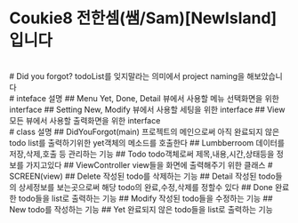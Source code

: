 # Coukie8 전한셈(쌤/Sam)[NewIsland] 입니다
<br>
# Did you forgot?
todoList를 잊지말라는 의미에서 project naming을 해보았습니다
<br>
# inteface 설명
## Menu
Yet, Done, Detail 뷰에서 사용할 메뉴 선택화면을 위한 interface
## Setting
New, Modify 뷰에서 사용할 세팅을 위한 interface
## View
모든 뷰에서 사용할 출력화면을 위한 interface
<br>
# class 설명
## DidYouForgot(main)
프로젝트의 메인으로써 아직 완료되지 않은 todo list를 출력하기위한 yet객체의 메소드를 호출한다
## Lumbberroom
데이터를 저장,삭제,호출 등 관리하는 기능
## Todo
todo객체로써 제목,내용,시간,상태등을 정보를 가지고있다
## ViewController
view들을 화면에 출력해주기 위한 클래스
# SCREEN(view)
## Delete
작성된 todo를 삭제하는 기능
## Detail
작성된 todo들의 상세정보를 보는곳으로써 해당 todo의 완료,수정,삭제를 정할수 있다
## Done
완료한 todo들을 list로 출력하는 기능
## Modify
작성된 todo들을 수정하는 기능
## New
todo를 작성하는 기능
## Yet
완료되지 않은 todo들을 list로 출력하는 기능
